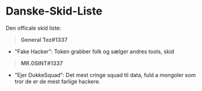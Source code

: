 # Danske-Skid-Liste
Den officale skid liste:



> **General Tez#1337**
- "Fake Hacker": Token grabber folk og sælger andres tools, skid

> **MR.0SINT#1337**
- "Ejer DukkeSquad": Det mest cringe squad til data, fuld a mongoler som tror de er de mest farlige hackere.



